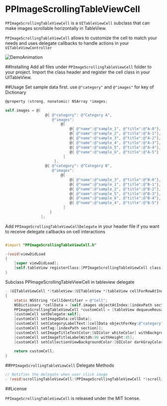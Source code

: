 PPImageScrollingTableViewCell
=============================



`PPImageScrollingTableViewCell` is a `UITableViewCell` subclass that can make images scrollable
horizontally in TableView.

`PPImageScrollingTableViewCell` allows to customize the cell to match your needs and uses delegate callbacks to handle actions in your `UITableViewController`

![DemoAnimation](https://raw.github.com/popochess/PPImageScrollingTableViewCell/gh-pages/images/animation.gif)

##Installing 
Add all files under `PPImageScrollingTableViewCell` folder to your project. Import the class header and register the cell class in your UITableView.

##Usage
Set sample data first. use `@"category"` and `@"images"` for key of Dictionary
```Objective-C
@property (strong, nonatomic) NSArray *images;
```
```Objective-C
self.images = @[
                  @{ @"category": @"Category A",
                     @"images":
                         @[
                             @{ @"name":@"sample_1", @"title":@"A-0"},
                             @{ @"name":@"sample_2", @"title":@"A-1"},
                             @{ @"name":@"sample_3", @"title":@"A-2"},
                             @{ @"name":@"sample_4", @"title":@"A-3"},
                             @{ @"name":@"sample_5", @"title":@"A-4"},
                             @{ @"name":@"sample_6", @"title":@"A-5"}
                          ]
                      },
                  @{ @"category": @"Category B",
                     @"images":
                         @[
                             @{ @"name":@"sample_3", @"title":@"B-0"},
                             @{ @"name":@"sample_1", @"title":@"B-1"},
                             @{ @"name":@"sample_2", @"title":@"B-2"},
                             @{ @"name":@"sample_5", @"title":@"B-3"},
                             @{ @"name":@"sample_6", @"title":@"B-4"},
                             @{ @"name":@"sample_4", @"title":@"B-5"}
                          ]
                    }
                ];
```
Add `PPImageScrollingTableViewCellDelegate` in your header file if you want to receive delegate callbacks on cell interactions
```Objective-C

#import "PPImageScrollingTableViewCell.h"

-(void)viewDidLoad 
{
    [super viewDidLoad];
    [self.tableView registerClass:[PPImageScrollingTableViewCell class] forCellReuseIdentifier:CellIdentifier];
}
```
Subclass PPImageScrollingTableViewCell in tableview delegate
```Objective-C
- (UITableViewCell *)tableView:(UITableView *)tableView cellForRowAtIndexPath:(NSIndexPath *)indexPath 
{
    static NSString *CellIdentifier = @"Cell";
    NSDictionary *cellData = [self.images objectAtIndex:[indexPath section]];
    PPImageScrollingTableViewCell *customCell = [tableView dequeueReusableCellWithIdentifier:CellIdentifier forIndexPath:indexPath];
    [customCell setDelegate:self];
    [customCell setImageData:cellData];
    [customCell setCategoryLabelText:[cellData objectForKey:@"category"] withColor:[UIColor whiteColor]];
    [customCell setTag:[indexPath section]];
    [customCell setImageTitleTextColor:[UIColor whiteColor] withBackgroundColor:[UIColor colorWithRed:0 green:0 blue:0 alpha:0.7]];
    [customCell setImageTitleLabelWitdh:90 withHeight:45];
    [customCell setCollectionViewBackgroundColor:[UIColor darkGrayColor]];
    
    return customCell;
}
```

##`PPImageScrollingTableViewCell` Delegate Methods
```Objective-C
// Notifies the delegate when user click image
- (void)scrollingTableViewCell:(PPImageScrollingTableViewCell *)scrollingTableViewCell didSelectImageAtIndexPath:(NSIndexPath*)indexPathOfImage atCategoryRowIndex:(NSInteger)categoryRowIndex;
```

##License

`PPImageScrollingTableViewCell` is released under the MIT license.



